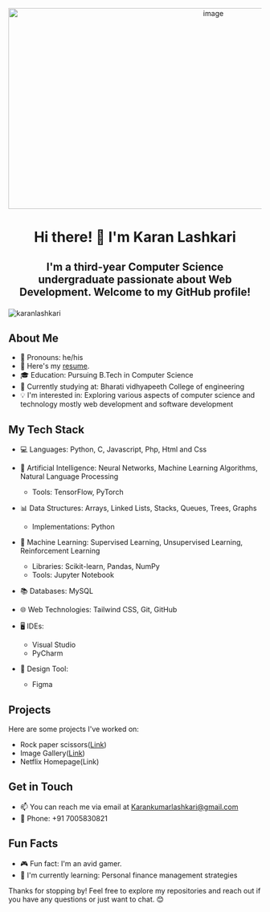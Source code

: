 <p align="center">
  <img src="https://github.com/Karanlashkari/Karanlashkari/assets/168399955/68f1152f-ea2f-4345-9550-45dc6ceb9622" alt="image" width="800" height="400"/>
</p>

# <h1 align="center">Hi there! 👋 I'm Karan Lashkari</h1>

## <p align="center">I'm a third-year Computer Science undergraduate passionate about Web Development. Welcome to my GitHub profile!</p>

<p align="left"> 
    <img src="https://komarev.com/ghpvc/?username=karanlashkari&label=Profile%20views&color=0e75b6&style=flat" alt="karanlashkari" /> 
</p>

## About Me

- 🌟 Pronouns: he/his
- 📄 Here's my [resume](https://drive.google.com/file/d/1O-bwbFBV-axkg9kCRUtO5x0mk8nEn1WH/view?usp=drive_link).
- 🎓 Education: Pursuing B.Tech in Computer Science
- 💼 Currently studying at: Bharati vidhyapeeth College of engineering
- 💡 I'm interested in: Exploring various aspects of computer science and technology mostly web development and software development

## My Tech Stack

- 💻 Languages: Python, C, Javascript, Php, Html and Css
- 🤖 Artificial Intelligence: Neural Networks, Machine Learning Algorithms, Natural Language Processing
  - Tools: TensorFlow, PyTorch
- 📊 Data Structures: Arrays, Linked Lists, Stacks, Queues, Trees, Graphs
  - Implementations: Python
- 🤖 Machine Learning: Supervised Learning, Unsupervised Learning, Reinforcement Learning
  - Libraries: Scikit-learn, Pandas, NumPy
  - Tools: Jupyter Notebook
- 📚 Databases: MySQL
- 🌐 Web Technologies: Tailwind CSS, Git, GitHub
- 🖥️ IDEs:
  - Visual Studio
  - PyCharm

- 🎨 Design Tool:
  - Figma

## Projects

Here are some projects I've worked on:

- Rock paper scissors([Link](https://github.com/Karanlashkari/Image-Gallery))
- Image Gallery([Link](https://github.com/Karanlashkari/Rock-Paper-Scissors))
- Netflix Homepage(Link)

## Get in Touch

- 📫 You can reach me via email at Karankumarlashkari@gmail.com
- 📱 Phone: +91 7005830821

## Fun Facts

- 🎮 Fun fact: I'm an avid gamer.
- 🌱 I'm currently learning: Personal finance management strategies

Thanks for stopping by! Feel free to explore my repositories and reach out if you have any questions or just want to chat. 😊


<!---
Karanlashkari/Karanlashkari is a ✨ special ✨ repository because its `README.md` (this file) appears on your GitHub profile.
You can click the Preview link to take a look at your changes.
--->
